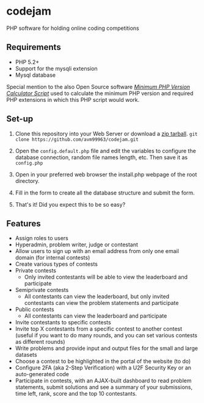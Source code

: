 # codejam
PHP software for holding online coding competitions

## Requirements
* PHP 5.2+
* Support for the mysqli extension
* Mysql database

Special mention to the also Open Source software [*Minimum PHP Version Calculator Script*](http://phpduck.com/minimum-php-version-script/) used to calculate the minimum PHP version and required PHP extensions in which this PHP script would work.

## Set-up
1. Clone this repository into your Web Server or download a [zip tarball](https://github.com/avm99963/codejam/archive/master.zip). `git clone https://github.com/avm99963/codejam.git`

2. Open the `config.default.php` file and edit the variables to configure the database connection, random file names length, etc. Then save it as `config.php`

3. Open in your preferred web browser the install.php webpage of the root directory.

4. Fill in the form to create all the database structure and submit the form.

5. That's it! Did you expect this to be so easy?

## Features
* Assign roles to users
 * Hyperadmin, problem writer, judge or contestant
* Allow users to sign up with an email address from only one email domain (for internal contests)
* Create various types of contests
 * Private contests
   * Only invited contestants will be able to view the leaderboard and participate
 * Semiprivate contests
   * All contestants can view the leaderboard, but only invited contestants can view the problem statements and participate
 * Public contests
   * All contestants can view the leaderboard and participate
* Invite contestants to specific contests
* Invite top X contestants from a specific contest to another contest (useful if you want to do many rounds, and you can set various contests as different rounds)
* Write problems and provide input and output files for the small and large datasets
* Choose a contest to be highlighted in the portal of the website (to do)
* Configure 2FA (aka 2-Step Verification) with a U2F Security Key or an auto-generated code
* Participate in contests, with an AJAX-built dashboard to read problem statements, submit solutions and see a summary of your submissions, time left, rank, score and the top 10 contestants.

